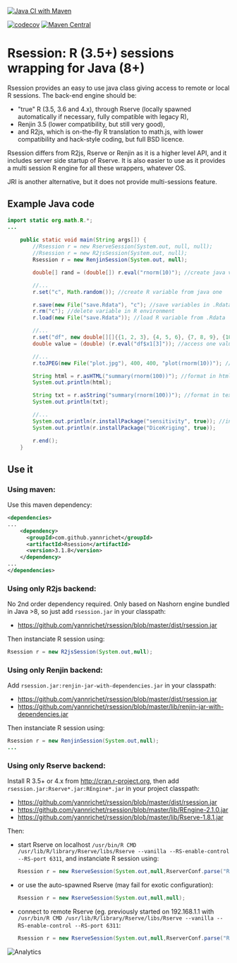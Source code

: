 [![Java CI with Maven](https://github.com/yannrichet/rsession/actions/workflows/maven.yml/badge.svg)](https://github.com/yannrichet/rsession/actions/workflows/maven.yml)

[![codecov](https://codecov.io/gh/yannrichet/rsession/branch/master/graph/badge.svg)](https://codecov.io/gh/yannrichet/rsession)
[![Maven Central](https://maven-badges.herokuapp.com/maven-central/com.github.yannrichet/Rsession/badge.svg)](https://maven-badges.herokuapp.com/maven-central/com.github.yannrichet/Rsession)


# Rsession: R (3.5+) sessions wrapping for Java (8+) #

Rsession provides an easy to use java class giving access to remote or local R sessions.
The back-end engine should be:

 * "true" R (3.5, 3.6 and 4.x), through Rserve (locally spawned automatically if necessary, fully compatible with legacy R),
 * Renjin 3.5 (lower compatibility, but still very good),
 * and R2js, which is on-the-fly R translation to math.js, with lower compatibility and hack-style coding, but full BSD licence.

Rsession differs from R2js, Rserve or Renjin as it is a higher level API, and it includes server side startup of Rserve. It is also easier to use as it provides a multi session R engine for all these wrappers, whatever OS.

JRI is another alternative, but it does not provide multi-sessions feature.

## Example Java code ##
```java
import static org.math.R.*;
...
 
    public static void main(String args[]) {
        //Rsession r = new RserveSession(System.out, null, null);
        //Rsession r = new R2jsSession(System.out, null);
        Rsession r = new RenjinSession(System.out, null);

        double[] rand = (double[]) r.eval("rnorm(10)"); //create java variable from R command

        //...
        r.set("c", Math.random()); //create R variable from java one

        r.save(new File("save.Rdata"), "c"); //save variables in .Rdata
        r.rm("c"); //delete variable in R environment
        r.load(new File("save.Rdata")); //load R variable from .Rdata

        //...
        r.set("df", new double[][]{{1, 2, 3}, {4, 5, 6}, {7, 8, 9}, {10, 11, 12}}, "x1", "x2", "x3"); //create data frame from given vectors
        double value = (double) (r.eval("df$x1[3]")); //access one value in data frame

        //...
        r.toJPEG(new File("plot.jpg"), 400, 400, "plot(rnorm(10))"); //create jpeg file from R graphical command (like plot)

        String html = r.asHTML("summary(rnorm(100))"); //format in html using R2HTML
        System.out.println(html);

        String txt = r.asString("summary(rnorm(100))"); //format in text
        System.out.println(txt);

        //...
        System.out.println(r.installPackage("sensitivity", true)); //install and load R package
        System.out.println(r.installPackage("DiceKriging", true));

        r.end();
    }
```
## Use it ##

### Using maven: ###

Use this maven dependency:

```xml
<dependencies>
...
    <dependency>
      <groupId>com.github.yannrichet</groupId>
      <artifactId>Rsession</artifactId>
      <version>3.1.8</version>
    </dependency>
...
</dependencies>
```

### Using only R2js backend: ###

No 2nd order dependency required. Only based on Nashorn engine bundled in Java >8, so just add `rsession.jar` in your classpath:

  * https://github.com/yannrichet/rsession/blob/master/dist/rsession.jar

Then instanciate R session using:
```java
Rsession r = new R2jsSession(System.out,null);
```


### Using only Renjin backend: ###

Add `rsession.jar:renjin-jar-with-dependencies.jar` in your classpath: 

  * https://github.com/yannrichet/rsession/blob/master/dist/rsession.jar
  * https://github.com/yannrichet/rsession/blob/master/lib/renjin-jar-with-dependencies.jar


Then instanciate R session using:
```java
Rsession r = new RenjinSession(System.out,null);
...
```


### Using only Rserve backend: ###

Install R 3.5+ or 4.x from http://cran.r-project.org, then add `rsession.jar:Rserve*.jar:REngine*.jar` in your project classpath:

  * https://github.com/yannrichet/rsession/blob/master/dist/rsession.jar
  * https://github.com/yannrichet/rsession/blob/master/lib/REngine-2.1.0.jar
  * https://github.com/yannrichet/rsession/blob/master/lib/Rserve-1.8.1.jar
  

Then:
  * start Rserve on localhost `/usr/bin/R CMD /usr/lib/R/library/Rserve/libs/Rserve --vanilla --RS-enable-control --RS-port 6311`, and instanciate R session using:
      ```java
      Rsession r = new RserveSession(System.out,null,RserverConf.parse("R://localhost:6311")); 
      ```
  * or use the auto-spawned Rserve (may fail for exotic configuration):
      ```java
      Rsession r = new RserveSession(System.out,null,null);
      ```
  * connect to remote Rserve (eg. previously started on 192.168.1.1 with `/usr/bin/R CMD /usr/lib/R/library/Rserve/libs/Rserve --vanilla --RS-enable-control --RS-port 6311`:
      ```java
      Rsession r = new RserveSession(System.out,null,RserverConf.parse("R://192.168.1.1:6311"));
      ```


![Analytics](https://ga-beacon.appspot.com/UA-109580-20/rsession)
